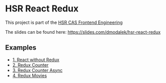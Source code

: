 # HSR React Redux

This project is part of the [HSR CAS Frontend Engineering](https://www.hsr.ch/CAS-Front-End-Engineering.12432.0.html)

The slides can be found here: https://slides.com/dmodalek/hsr-react-redux

## Examples
- [1. React without Redux](1-React-without-Redux/README.md)
- [2. Redux Counter](2-Redux-Counter/README.md)
- [3. Redux Counter Async](3-Redux-Counter-Async/README.md)
- [4. Redux Movies](4-Redux-Movies/README.md)
